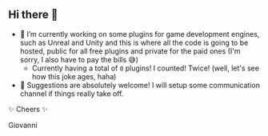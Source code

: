 ## Hi there 👋

- 🔭 I’m currently working on some plugins for game development engines, such as Unreal and Unity and this is where all the code is going to be hosted, public for all free plugins and private for the paid ones (I'm sorry, I also have to pay the bills :sweat_smile:)
  - Currently having a total of `0` plugins! I counted! Twice! (well, let's see how this joke ages, haha)
- 💬 Suggestions are absolutely welcome! I will setup some communication channel if things really take off.

✨ Cheers ✨

Giovanni
<!--
**Giovanni-Maia/Giovanni-Maia** is a ✨ _special_ ✨ repository because its `README.md` (this file) appears on your GitHub profile.

Here are some ideas to get you started:

- 🔭 I’m currently working on ...
- 🌱 I’m currently learning ...
- 👯 I’m looking to collaborate on ...
- 🤔 I’m looking for help with ...
- 💬 Ask me about ...
- 📫 How to reach me: ...
- 😄 Pronouns: ...
- ⚡ Fun fact: ...
-->
